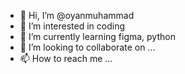 - 👋 Hi, I’m @oyanmuhammad
- 👀 I’m interested in coding
- 🌱 I’m currently learning figma, python
- 💞️ I’m looking to collaborate on ...
- 📫 How to reach me ...

<!---
oyanmuhammad/oyanmuhammad is a ✨ special ✨ repository because its `README.md` (this file) appears on your GitHub profile.
You can click the Preview link to take a look at your changes.
--->
